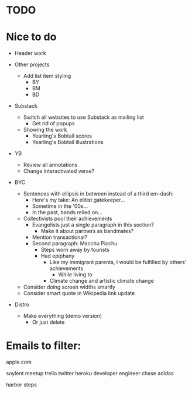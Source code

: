 # TODO

# Nice to do
* Header work

* Other projects
    * Add list item styling
        * BY
        * BM
        * BD

* Substack
    * Switch all websites to use Substack as mailing list
        * Get rid of popups
    * Showing the work
        * Yearling's Bobtail scores
        * Yearling's Bobtail illustrations

* YB
    * Review all annotations
    * Change interactivated verse?

* BYC
    * Sentences with ellipsis in between instead of a third em-dash:
        * Here's my take: An elitist gatekeeper…
        * Sometime in the '00s…
        * In the past, bands relied on…
    * Collectivists pool their achievements
        * Evangelists just a single paragraph in this section?
            * Make it about partners as bandmates?
        * Mention transactional?
        * Second paragraph: Macchu Picchu
            * Steps worn away by tourists
            * Had epiphany
                * Like my immigrant parents, I would be fulfilled by others' achievements
                    * While living to 
                * Climate change and artistic climate change
    * Consider doing screen widths smartly
    * Consider smart quote in Wikipedia link update

* Distro
    * Make everything (demo version)
        * Or just delete

# Emails to filter:

apple.com

soylent
meetup
trello
twitter
heroku
developer
engineer
chase
adidas

harbor steps
